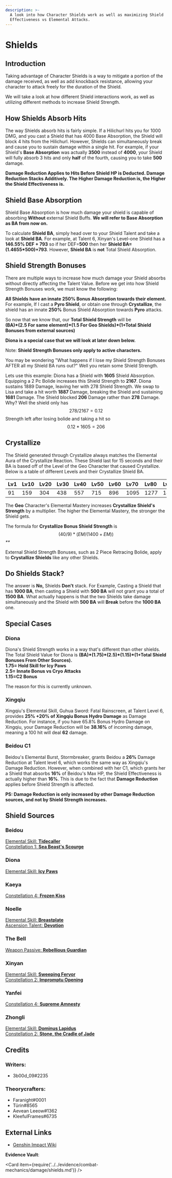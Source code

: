 ```yaml
---
description: >-
  A look into how Character Shields work as well as maximizing Shield
  Effectiveness vs Elemental Attacks.
---
```


# Shields

## Introduction

Taking advantage of Character Shields is a way to mitigate a portion of the damage received, as well as add knockback resistance, allowing your character to attack freely for the duration of the Shield.

We will take a look at how different Shield interactions work, as well as utilizing different methods to increase Shield Strength.

## How Shields Absorb Hits

The way Shields absorb hits is fairly simple. If a Hilichurl hits you for 1000 DMG, and you cast a Shield that has 4000 Base Absorption, the Shield will block 4 hits from the Hilichurl. However, Shields can simultaneously break and cause you to sustain damage within a single hit. For example, if your Shield's **Base Absorption** was actually **3500** instead of **4000**, your Shield will fully absorb 3 hits and only **half** of the fourth, causing you to take **500** damage.

**Damage Reduction Applies to Hits Before Shield HP is Deducted. Damage Reduction Stacks Additively. The Higher Damage Reduction is, the Higher the Shield Effectiveness is.**

## Shield Base Absorption

Shield Base Absorption is how much damage your shield is capable of absorbing **Without** external Shield Buffs. **We will refer to Base Absorption as BA from now on.**

To calculate **Shield BA**, simply head over to your Shield Talent and take a look at **Shield BA**. For example, at Talent 6, Xinyan's Level-one Shield has a **146.55% DEF + 793** so if her DEF=**500** then her **Shield BA=\(1.4655\*500\)+793**. However, **Shield BA** is **not** Total Shield Absorption.

## Shield Strength Bonuses

There are multiple ways to increase how much damage your Shield absorbs without directly affecting the Talent Value. Before we get into how Shield Strength Bonuses work, we must know the following:

**All Shields have an innate 250% Bonus Absorption towards their element.** For example, If I cast a **Pyro Shield**, or obtain one through **Crystallize**, the shield has an innate **250%** Bonus Shield Absorption towards **Pyro** attacks.

So now that we know that, our **Total Shield Strength** will be  
**\(BA\)\*\(2.5 For same element\)\*\(1.5 For Geo Shields\)\*\(1+Total Shield Bonuses from external sources\)**

**Diona is a special case that we will look at later down below.**

Note: **Shield Strength Bonuses only apply to active characters.**

You may be wondering "What happens if I lose my Shield Strength Bonuses AFTER all my Shield BA runs out?" Well you retain some Shield Strength.

Lets use this example: Diona has a Shield with **1605** Shield Absorption. Equipping a 2 Pc Bolide increases this Shield Strength to **2167**. Diona sustains 1889 Damage, leaving her with 278 Shield Strength. We swap to Lisa and take a hit worth **1887** Damage, breaking the Shield and sustaining **1681** Damage. The Shield blocked **206** Damage rather than **278** Damage. Why? Well the shield only has $$278/2167=0.12$$ Strength left after losing bolide and taking a hit so $$0.12*1605=206$$

## Crystallize

The Shield generated through Crystallize always matches the Elemental Aura of the Crystallize Reaction. These Shield last for 15 seconds and their BA is based off of the Level of the Geo Character that caused Crystallize. Below is a table of different Levels and their Crystallize Shield BA.

| Lv1 | Lv10 | Lv20 | Lv30 | Lv40 | Lv50 | Lv60 | Lv70 | Lv80 | Lv90 |
| :--- | :--- | :--- | :--- | :--- | :--- | :--- | :--- | :--- | :--- |
| 91 | 159 | 304 | 438 | 557 | 715 | 896 | 1095 | 1277 | 1424 |

The **Geo** Character's Elemental Mastery increases **Crystallize Shield's Strength** by a multiplier. The higher the Elemental Mastery, the stronger the Shield gets.

The formula for **Crystallize Bonus Shield Strength** is $$(40/9) * (EM/(1400+EM))$$ _\*\*_

External Shield Strength Bonuses, such as 2 Piece Retracing Bolide, apply to **Crystallize Shields** like any other Shields.

## Do Shields Stack?

The answer is **No,** Shields **Don't** stack. For Example, Casting a Shield that has **1000 BA**, then casting a Shield with **500 BA** will not grant you a total of **1500 BA**. What actually happens is that the two Shields take damage simultaneously and the Shield with **500 BA** will **Break** before the **1000 BA** one.

## Special Cases

### Diona

Diona's Shield Strength works in a way that's different than other shields. The Total Shield Value for Diona is **\(BA\)\*\(1.75\)\*\(2.5\)\*\(1.15\)\*\(1+Total Shield Bonuses From Other Sources\).  
1.75= Hold Skill for Icy Paws  
2.5= Innate Bonus vs Cryo Attacks  
1.15=C2 Bonus**

The reason for this is currently unknown.

### Xingqiu

Xingqiu's Elemental Skill, Guhua Sword: Fatal Rainscreen, at Talent Level 6, provides **25% +20% of Xingqiu Bonus Hydro Damage** as Damage Reduction. For instance, if you have 65.8% Bonus Hydro Damage on Xingqiu, your Damage Reduction will be **38.16%** of incoming damage, meaning a 100 hit will deal **62** damage.

### Beidou C1

Beidou's Elemental Burst, Stormbreaker, grants Beidou a **26%** Damage Reduction at Talent level 6, which works the same way as Xingqiu's Damage Reduction. However, when combined with her C1, which grants her a Shield that absorbs **16%** of Beidou's Max HP, the Shield Effectiveness is actually higher than **16%**. This is due to the fact that **Damage Reduction** applies before Shield Strength is affected.

**PS: Damage Reduction is only increased by other Damage Reduction sources, and not by Shield Strength increases.**

## Shield Sources

### Beidou

[Elemental Skill: **Tidecaller**](../../characters/electro/beidou.md#attacks)  
[Constellation 1: **Sea Beast's Scourge**](../../characters/electro/beidou.md#constellations)

### Diona

[Elemental Skill: **Icy Paws**](../../characters/cryo/diona.md#attacks)

### Kaeya

[Constellation 4: **Frozen Kiss**](../../characters/cryo/kaeya.md#constellations)

### Noelle

[Elemental Skill: **Breastplate**](../../characters/geo/noelle.md#attacks)  
[Ascension Talent: **Devotion**](../../characters/geo/noelle.md#ascension-passives)

### The Bell

[Weapon Passive: **Rebellious Guardian**](../../equipment/weapons/claymores.md#the-bell)

### Xinyan

[Elemental Skill: **Sweeping Fervor**](../../characters/pyro/xinyan.md#attacks)  
[Constellation 2: **Impromptu Opening**](../../characters/pyro/xinyan.md#constellations)

### Yanfei

[Constellation 4: **Supreme Amnesty**](../../characters/pyro/yanfei.md#constellations)

### Zhongli

[Elemental Skill: **Dominus Lapidus**](../../characters/geo/zhongli.md#attacks)  
[Constellation 2: **Stone, the Cradle of Jade**](../../characters/geo/zhongli.md#constellations)

## Credits

### Writers:

* 3b00d\_09\#2235

### Theorycrafters:

* Faranight\#0001
* Türin\#8565
* Aevean Leeow\#1362
* KleefulFrames\#6735

## External Links

* [Genshin Impact Wiki](https://genshin-impact.fandom.com/wiki/Genshin_Impact_Wiki)

**Evidence Vault**:

<Card item={require('../../evidence/combat-mechanics/damage/shields.md')} />

